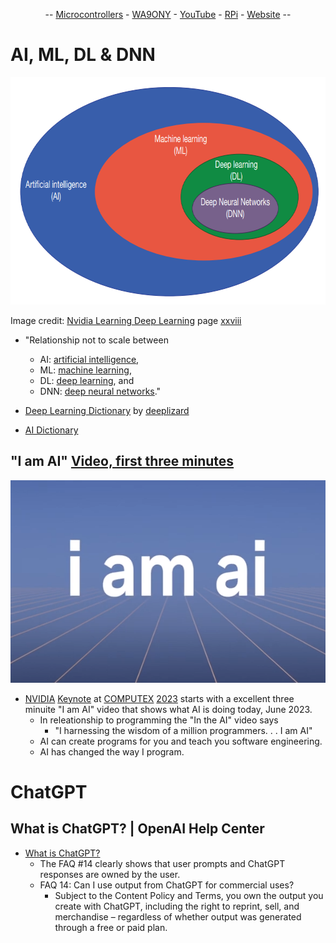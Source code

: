 <A NAME="HOME"></A>
<P align="center">-- <A HREF="https://github.com/WA9ONY/RP2040_and_Arduino">Microcontrollers</A> - <A HREF="https://www.qrz.com/db/WA9ONY">WA9ONY</A> - <A HREF="https://www.youtube.com/user/DavidAHaworth">YouTube</A> - <A HREF="http://www.stargazing.net/david/RPi/index.html">RPi</A> - <A HREF="http://www.stargazing.net/david/index.html">Website</A> --</P>  


# AI, ML, DL & DNN

<p align="center">
<img width="734" height="364" src="/Images/AI.png">  
</p>

Image credit: [Nvidia Learning Deep Learning](https://ldlbook.com/) page [xxviii](https://ldlbook.com/downloads/)
  + "Relationship not to scale between 
    + AI: [artificial intelligence](https://en.wikipedia.org/wiki/Artificial_intelligence), 
    + ML: [machine learning](https://en.wikipedia.org/wiki/Machine_learning), 
    + DL: [deep learning](https://en.wikipedia.org/wiki/Deep_learning), and 
    + DNN: [deep neural networks](https://en.wikipedia.org/wiki/Deep_learning#Deep_neural_networks)."

  + [Deep Learning Dictionary](https://www.youtube.com/playlist?list=PLZbbT5o_s2xqaYcABd4VgeXie6SNmtB_2) by [deeplizard](https://www.youtube.com/@deeplizard)
  + [AI Dictionary](https://nhsx.github.io/ai-dictionary)

## "I am AI" [Video, first three minutes](https://www.youtube.com/watch?v=i-wpzS9ZsCs)

<p align="center">
<img width="583" height="324" src="/Images/IamAI.png">  
</p>

+ [NVIDIA](https://en.wikipedia.org/wiki/Nvidia) [Keynote](https://www.youtube.com/watch?v=i-wpzS9ZsCs) at [COMPUTEX](https://en.wikipedia.org/wiki/Computex) [2023](https://www.computextaipei.com.tw/zh-tw/index.html) starts with a excellent three minuite "I am AI" video that shows what AI is doing today, June 2023.
  + In releationship to programming the "In the AI" video says
      + "I harnessing the wisdom of a million programmers. . . I am AI"
  + AI can create programs for you and teach you software engineering.
  + AI has changed the way I program.

# ChatGPT

## What is ChatGPT? | OpenAI Help Center
+ [What is ChatGPT?](https://help.openai.com/en/articles/6783457-what-is-chatgpt)
  + The FAQ \#14 clearly shows that user prompts and ChatGPT responses are owned by the user.
  + FAQ 14: Can I use output from ChatGPT for commercial uses?
    + Subject to the Content Policy and Terms, you own the output you create with ChatGPT, including the right to reprint, sell, and merchandise – regardless of whether output was generated through a free or paid plan.
